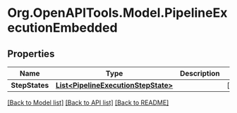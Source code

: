 
# Org.OpenAPITools.Model.PipelineExecutionEmbedded

## Properties

Name | Type | Description | Notes
------------ | ------------- | ------------- | -------------
**StepStates** | [**List&lt;PipelineExecutionStepState&gt;**](PipelineExecutionStepState.md) |  | [optional] 

[[Back to Model list]](../README.md#documentation-for-models)
[[Back to API list]](../README.md#documentation-for-api-endpoints)
[[Back to README]](../README.md)

